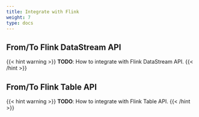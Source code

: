 ```yaml
---
title: Integrate with Flink
weight: 7
type: docs
---
```

<!--
Licensed to the Apache Software Foundation (ASF) under one
or more contributor license agreements.  See the NOTICE file
distributed with this work for additional information
regarding copyright ownership.  The ASF licenses this file
to you under the Apache License, Version 2.0 (the
"License"); you may not use this file except in compliance
with the License.  You may obtain a copy of the License at

  http://www.apache.org/licenses/LICENSE-2.0

Unless required by applicable law or agreed to in writing,
software distributed under the License is distributed on an
"AS IS" BASIS, WITHOUT WARRANTIES OR CONDITIONS OF ANY
KIND, either express or implied.  See the License for the
specific language governing permissions and limitations
under the License.
-->

## From/To Flink DataStream API

{{< hint warning >}}
**TODO**: How to integrate with Flink DataStream API.
{{< /hint >}}

## From/To Flink Table API

{{< hint warning >}}
**TODO**: How to integrate with Flink Table API.
{{< /hint >}}